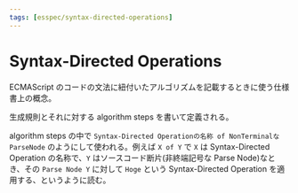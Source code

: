 ```yaml
---
tags: [esspec/syntax-directed-operations]
---
```


# Syntax-Directed Operations

ECMAScript のコードの文法に紐付いたアルゴリズムを記載するときに使う仕様書上の概念。

生成規則とそれに対する algorithm steps を書いて定義される。

algorithm steps の中で `Syntax-Directed Operationの名称 of NonTerminalなParseNode` のようにして使われる。例えば `X of Y` で `X` は Syntax-Directed Operation の名称で、`Y` はソースコード断片(非終端記号な Parse Node)なとき、その `Parse Node Y` に対して `Hoge` という Syntax-Directed Operation を適用する、というように読む。
